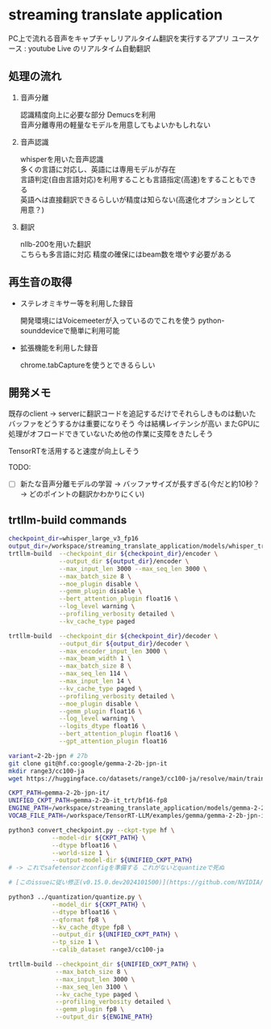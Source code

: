 # streaming translate application

PC上で流れる音声をキャプチャしリアルタイム翻訳を実行するアプリ
ユースケース : youtube Live のリアルタイム自動翻訳

## 処理の流れ

1. 音声分離

   認識精度向上に必要な部分 Demucsを利用\
   音声分離専用の軽量なモデルを用意してもよいかもしれない

2. 音声認識

   whisperを用いた音声認識\
   多くの言語に対応し、英語には専用モデルが存在\
   言語判定(自由言語対応)を利用することも言語指定(高速)をすることもできる\
   英語へは直接翻訳できるらしいが精度は知らない(高速化オプションとして用意？)

3. 翻訳

   nllb-200を用いた翻訳\
   こちらも多言語に対応 精度の確保にはbeam数を増やす必要がある

## 再生音の取得

- ステレオミキサー等を利用した録音

  開発環境にはVoicemeeterが入っているのでこれを使う
  python-sounddeviceで簡単に利用可能

- 拡張機能を利用した録音

  chrome.tabCaptureを使うとできるらしい

## 開発メモ

既存のclient -> serverに翻訳コードを追記するだけでそれらしきものは動いた
バッファをどうするかは重要になりそう 今は結構レイテンシが高い
またGPUに処理がオフロードできていないため他の作業に支障をきたしそう

TensorRTを活用すると速度が向上しそう

TODO:

- [ ] 新たな音声分離モデルの学習
      → バッファサイズが長すぎる(今だと約10秒？ → どのポイントの翻訳かわかりにくい)

## trtllm-build commands

```bash
checkpoint_dir=whisper_large_v3_fp16
output_dir=/workspace/streaming_translate_application/models/whisper_trt_engine
trtllm-build  --checkpoint_dir ${checkpoint_dir}/encoder \
              --output_dir ${output_dir}/encoder \
              --max_input_len 3000 --max_seq_len 3000 \
              --max_batch_size 8 \
              --moe_plugin disable \
              --gemm_plugin disable \
              --bert_attention_plugin float16 \
              --log_level warning \
              --profiling_verbosity detailed \
              --kv_cache_type paged

trtllm-build  --checkpoint_dir ${checkpoint_dir}/decoder \
              --output_dir ${output_dir}/decoder \
              --max_encoder_input_len 3000 \
              --max_beam_width 1 \
              --max_batch_size 8 \
              --max_seq_len 114 \
              --max_input_len 14 \
              --kv_cache_type paged \
              --profiling_verbosity detailed \
              --moe_plugin disable \
              --gemm_plugin float16 \
              --log_level warning \
              --logits_dtype float16 \
              --bert_attention_plugin float16 \
              --gpt_attention_plugin float16
```

```bash
variant=2-2b-jpn # 27b
git clone git@hf.co:google/gemma-2-2b-jpn-it
mkdir range3/cc100-ja
wget https://huggingface.co/datasets/range3/cc100-ja/resolve/main/train_0.parquet

CKPT_PATH=gemma-2-2b-jpn-it/
UNIFIED_CKPT_PATH=gemma-2-2b-it_trt/bf16-fp8
ENGINE_PATH=/workspace/streaming_translate_application/models/gemma-2-2b-jpn-it_bf16
VOCAB_FILE_PATH=/workspace/TensorRT-LLM/examples/gemma/gemma-2-2b-jpn-it/tokenizer.model

python3 convert_checkpoint.py --ckpt-type hf \
            --model-dir ${CKPT_PATH} \
            --dtype bfloat16 \
            --world-size 1 \
            --output-model-dir ${UNIFIED_CKPT_PATH}
# -> これでsafetensorとconfigを準備する これがないとquantizeで死ぬ

# [このissueに従い修正(v0.15.0.dev2024101500)](https://github.com/NVIDIA/TensorRT-LLM/issues/2327)

python3 ../quantization/quantize.py \
            --model_dir ${CKPT_PATH} \
            --dtype bfloat16 \
            --qformat fp8 \
            --kv_cache_dtype fp8 \
            --output_dir ${UNIFIED_CKPT_PATH} \
            --tp_size 1 \
            --calib_dataset range3/cc100-ja

trtllm-build --checkpoint_dir ${UNIFIED_CKPT_PATH} \
             --max_batch_size 8 \
             --max_input_len 3000 \
             --max_seq_len 3100 \
             --kv_cache_type paged \
             --profiling_verbosity detailed \
             --gemm_plugin fp8 \
             --output_dir ${ENGINE_PATH}
```

